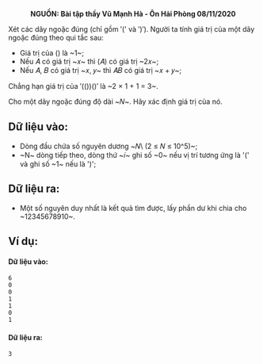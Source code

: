 **<center>NGUỒN: Bài tập thầy Vũ Mạnh Hà - Ôn Hải Phòng 08/11/2020</center>**

Xét các dãy ngoặc đúng (chỉ gồm ′(' và ′)′). Người ta tính giá trị của một dãy ngoặc đúng theo qui tắc sau:
- Giá trị của () là ~1~;
- Nếu 𝐴 có giá trị ~𝑥~ thì (𝐴) có giá trị ~2𝑥~;
- Nếu 𝐴, 𝐵 có giá trị ~𝑥, 𝑦~ thì 𝐴𝐵 có giá trị ~𝑥 + 𝑦~;

Chẳng hạn giá trị của ′(())()′ là ~2 × 1 + 1 = 3~.

Cho một dãy ngoặc đúng độ dài ~𝑁~. Hãy xác định giá trị của nó.

## Dữ liệu vào:
- Dòng đầu chứa số nguyên dương ~𝑁\ (2 ≤ 𝑁 ≤ 10^5)~;
- ~N~ dòng tiếp theo, dòng thứ ~𝑖~ ghi số ~0~ nếu vị trí tương ứng là '(' và ghi số ~1~ nếu là ')';

## Dữ liệu ra:
- Một số nguyên duy nhất là kết quả tìm được, lấy phần dư khi chia cho ~12345678910~.

## Ví dụ:
#### Dữ liệu vào:
```
6
0
0
1
1
0
1
```

#### Dữ liệu ra:
```
3
```
